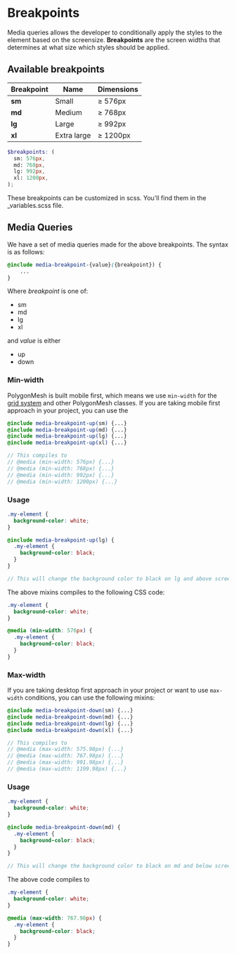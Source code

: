 # Breakpoints

Media queries allows the developer to conditionally apply the styles to the element based on the screensize. **Breakpoints** are the screen widths that determines at what size which styles should be applied.

## Available breakpoints

| Breakpoint | Name        | Dimensions |
| ---------- | ----------- | ---------- |
| **sm**     | Small       | ≥ 576px    |
| **md**     | Medium      | ≥ 768px    |
| **lg**     | Large       | ≥ 992px    |
| **xl**     | Extra large | ≥ 1200px  |

```scss
$breakpoints: (
  sm: 576px,
  md: 768px,
  lg: 992px,
  xl: 1200px,
);
```
These breakpoints can be customized in scss. You'll find them in the <span class="var">_variables.scss</span> file. 
## Media Queries

We have a set of media queries made for the above breakpoints. The syntax is as follows:

```scss
@include media-breakpoint-{value}({breakpoint}) {
    ...
}
```

Where _breakpoint_ is one of:
- <span class="var">sm</span>
- <span class="var">md</span>
- <span class="var">lg</span>
- <span class="var">xl</span> 

and _value_ is either 
- <span class="var">up</span>
- <span class="var">down</span>

### Min-width

PolygonMesh is built mobile first, which means we use `min-width` for the [grid system](./grid-column) and other PolygonMesh classes.
If you are taking mobile first approach in your project, you can use the

```scss
@include media-breakpoint-up(sm) {...}
@include media-breakpoint-up(md) {...}
@include media-breakpoint-up(lg) {...}
@include media-breakpoint-up(xl) {...}

// This compiles to
// @media (min-width: 576px) {...}
// @media (min-width: 768px) {...}
// @media (min-width: 992px) {...}
// @media (min-width: 1200px) {...}
```

### Usage

```scss
.my-element {
  background-color: white;
}

@include media-breakpoint-up(lg) {
  .my-element {
    background-color: black;
  }
}

// This will change the background color to black on lg and above screen sizes
```

The above mixins compiles to the following CSS code:

```css
.my-element {
  background-color: white;
}

@media (min-width: 576px) {
  .my-element {
    background-color: black;
  }
}
```

### Max-width

If you are taking desktop first approach in your project or want to use `max-width` conditions, you can use the following mixins:

```scss
@include media-breakpoint-down(sm) {...}
@include media-breakpoint-down(md) {...}
@include media-breakpoint-down(lg) {...}
@include media-breakpoint-down(xl) {...}

// This compiles to
// @media (max-width: 575.98px) {...}
// @media (max-width: 767.98px) {...}
// @media (max-width: 991.98px) {...}
// @media (max-width: 1199.98px) {...}
```

### Usage

```scss
.my-element {
  background-color: white;
}

@include media-breakpoint-down(md) {
  .my-element {
    background-color: black;
  }
}

// This will change the background color to black on md and below screen sizes
```

The above code compiles to

```css
.my-element {
  background-color: white;
}

@media (max-width: 767.98px) {
  .my-element {
    background-color: black;
  }
}
```